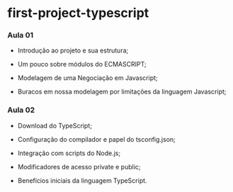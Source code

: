 # first-project-typescript

### Aula 01 

- Introdução ao projeto e sua estrutura;

- Um pouco sobre módulos do ECMASCRIPT;

- Modelagem de uma Negociação em Javascript;

- Buracos em nossa modelagem por limitações da linguagem Javascript;

### Aula 02

- Download do TypeScript;

- Configuração do compilador e papel do tsconfig.json;

- Integração com scripts do Node.js;

- Modificadores de acesso private e public;

- Benefícios iniciais da linguagem TypeScript.